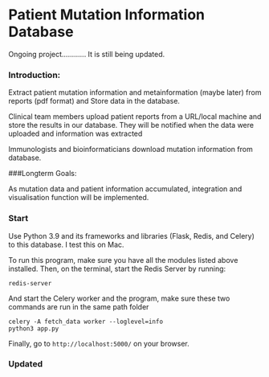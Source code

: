 # Patient Mutation Information Database
Ongoing project............
It is still being updated.

### Introduction:
Extract patient mutation information and metainformation (maybe later) from reports (pdf format) and Store data in the database. 

Clinical team members upload patient reports from a URL/local machine and store the results in our database. They will be notified when the data were uploaded and information was extracted

Immunologists and bioinformaticians download mutation information from database.

###Longterm Goals:

As mutation data and patient information accumulated, integration and visualisation function will be implemented.


### Start

Use Python 3.9 and its frameworks and libraries (Flask, Redis, and Celery) to this database. I test this on Mac.

To run this program, make sure you have all the modules listed above installed. Then, on the terminal, start the Redis Server by running:
```
redis-server
```
And start the Celery worker and the program, make sure these two commands are run in the same path folder
```
celery -A fetch_data worker --loglevel=info
python3 app.py
```
Finally, go to `http://localhost:5000/` on your browser.



### Updated


